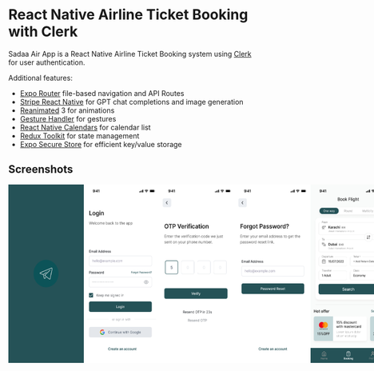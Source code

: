 # React Native Airline Ticket Booking with Clerk

Sadaa Air App is a React Native Airline Ticket Booking system using [Clerk](https://go.clerk.com/wvMHe8T) for user authentication.

Additional features:

- [Expo Router](https://docs.expo.dev/routing/introduction/) file-based navigation and API Routes
- [Stripe React Native](https://www.npmjs.com/package/@stripe/stripe-react-native) for GPT chat completions and image generation
- [Reanimated](https://docs.swmansion.com/react-native-reanimated/) 3 for animations
- [Gesture Handler](https://docs.swmansion.com/react-native-gesture-handler/) for gestures
- [React Native Calendars](https://www.npmjs.com/package/react-native-calendars) for calendar list
- [Redux Toolkit](https://redux-toolkit.js.org/) for state management
- [Expo Secure Store](https://github.com/mrousavy/react-native-mmkv) for efficient key/value storage

## Screenshots

<div style="display: flex; flex-direction: 'row';">
<img src="./screenshots/101. Splash.png" width=30%>
<img src="./screenshots/102. Email login.png" width=30%>
<img src="./screenshots/104. Verify  OTP.png" width=30%>
<img src="./screenshots/105. Forgot Password.png" width=30%>
<img src="./screenshots/108. Home.png" width=30%>
<img src="./screenshots/110. Search Result.png" width=30%>
<img src="./screenshots/111. Flight Details.png" width=30%>
<img src="./screenshots/112. Seats.png" width=30%>
<img src="./screenshots/114. Payment.png" width=30%>
<img src="./screenshots/115. Boarding Pass.png" width=30%>
<img src="./screenshots/116. My bookings.png" width=30%>

</div>
